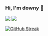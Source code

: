 ### Hi, I'm downy 👋

<!--
**downying/downying** is a ✨ _special_ ✨ repository because its `README.md` (this file) appears on your GitHub profile.

Here are some ideas to get you started:

- 🔭 I’m currently working on ...
- 🌱 I’m currently learning ...
- 👯 I’m looking to collaborate on ...
- 🤔 I’m looking for help with ...
- 💬 Ask me about ...
- 📫 How to reach me: ...
- 😄 Pronouns: ...
- ⚡ Fun fact: ...
-->


<div>
<p>	
<img src="https://github-readme-stats.vercel.app/api/top-langs/?username=downying&layout=compact">
<img src="https://github-readme-stats.vercel.app/api?username=downying&show_icons=true">
</p>
</div>

[![GitHub Streak](https://streak-stats.demolab.com?user=downying&theme=dracula&hide_border=true&locale=ko)](https://git.io/streak-stats)
